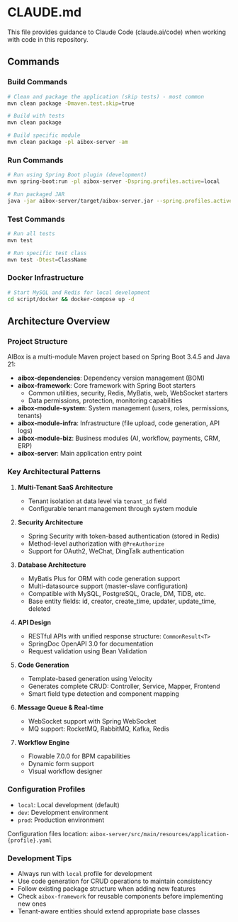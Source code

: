 # CLAUDE.md

This file provides guidance to Claude Code (claude.ai/code) when working with code in this repository.

## Commands

### Build Commands
```bash
# Clean and package the application (skip tests) - most common
mvn clean package -Dmaven.test.skip=true

# Build with tests
mvn clean package

# Build specific module
mvn clean package -pl aibox-server -am
```

### Run Commands
```bash
# Run using Spring Boot plugin (development)
mvn spring-boot:run -pl aibox-server -Dspring.profiles.active=local

# Run packaged JAR
java -jar aibox-server/target/aibox-server.jar --spring.profiles.active=local
```

### Test Commands
```bash
# Run all tests
mvn test

# Run specific test class
mvn test -Dtest=ClassName
```

### Docker Infrastructure
```bash
# Start MySQL and Redis for local development
cd script/docker && docker-compose up -d
```

## Architecture Overview

### Project Structure
AIBox is a multi-module Maven project based on Spring Boot 3.4.5 and Java 21:

- **aibox-dependencies**: Dependency version management (BOM)
- **aibox-framework**: Core framework with Spring Boot starters
  - Common utilities, security, Redis, MyBatis, web, WebSocket starters
  - Data permissions, protection, monitoring capabilities
- **aibox-module-system**: System management (users, roles, permissions, tenants)
- **aibox-module-infra**: Infrastructure (file upload, code generation, API logs)
- **aibox-module-biz**: Business modules (AI, workflow, payments, CRM, ERP)
- **aibox-server**: Main application entry point

### Key Architectural Patterns

1. **Multi-Tenant SaaS Architecture**
   - Tenant isolation at data level via `tenant_id` field
   - Configurable tenant management through system module

2. **Security Architecture**
   - Spring Security with token-based authentication (stored in Redis)
   - Method-level authorization with `@PreAuthorize`
   - Support for OAuth2, WeChat, DingTalk authentication

3. **Database Architecture**
   - MyBatis Plus for ORM with code generation support
   - Multi-datasource support (master-slave configuration)
   - Compatible with MySQL, PostgreSQL, Oracle, DM, TiDB, etc.
   - Base entity fields: id, creator, create_time, updater, update_time, deleted

4. **API Design**
   - RESTful APIs with unified response structure: `CommonResult<T>`
   - SpringDoc OpenAPI 3.0 for documentation
   - Request validation using Bean Validation

5. **Code Generation**
   - Template-based generation using Velocity
   - Generates complete CRUD: Controller, Service, Mapper, Frontend
   - Smart field type detection and component mapping

6. **Message Queue & Real-time**
   - WebSocket support with Spring WebSocket
   - MQ support: RocketMQ, RabbitMQ, Kafka, Redis

7. **Workflow Engine**
   - Flowable 7.0.0 for BPM capabilities
   - Dynamic form support
   - Visual workflow designer

### Configuration Profiles
- `local`: Local development (default)
- `dev`: Development environment
- `prod`: Production environment

Configuration files location: `aibox-server/src/main/resources/application-{profile}.yaml`

### Development Tips
- Always run with `local` profile for development
- Use code generation for CRUD operations to maintain consistency
- Follow existing package structure when adding new features
- Check `aibox-framework` for reusable components before implementing new ones
- Tenant-aware entities should extend appropriate base classes